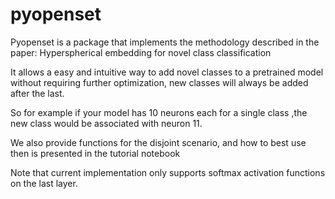 # pyopenset

Pyopenset is a package that implements the methodology described in the paper: Hyperspherical embedding for novel class classification 

It allows a easy and intuitive way to add novel classes to a pretrained model without requiring further optimization, new classes will always be added after the last.

So for example if your model has 10 neurons each for a single class ,the new class would be associated with neuron 11.

We also provide functions for the disjoint scenario, and how to best use then is presented in the tutorial notebook

Note that current implementation only supports softmax activation functions on the last layer.
